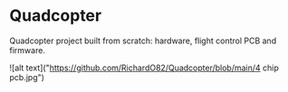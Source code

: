 # Quadcopter
Quadcopter project built from scratch: hardware, flight control PCB and firmware.

![alt text]("https://github.com/RichardO82/Quadcopter/blob/main/4 chip pcb.jpg")
